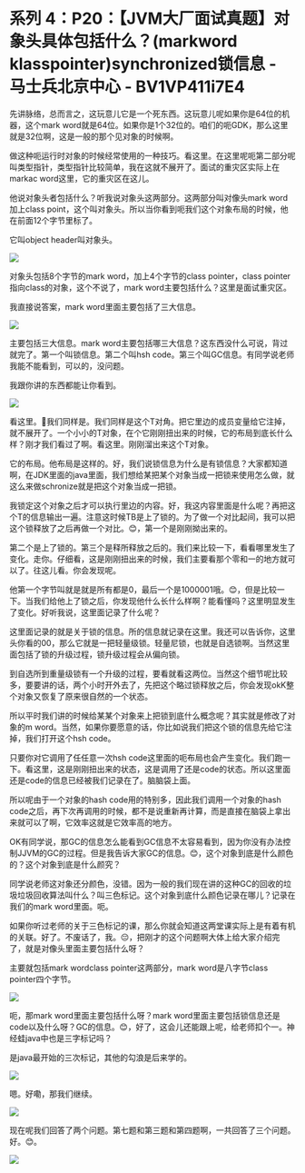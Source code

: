 # 系列 4：P20：【JVM大厂面试真题】对象头具体包括什么？(markword klasspointer)synchronized锁信息 - 马士兵北京中心 - BV1VP411i7E4

先讲脉络，总而言之，这玩意儿它是一个死东西。这玩意儿呢如果你是64位的机器，这个mark word就是64位。如果你是1个32位的。咱们的呃GDK，那么这里就是32位啊，这是一般的那个见对象的时候啊。

做这种呃运行时对象的时候经常使用的一种技巧。看这里。在这里呢呃第二部分呢叫类型指针，类型指针比较简单，我在这就不展开了。面试的重灾区实际上在markac word这里，它的重灾区在这儿。

他说对象头者包括什么？听我说对象头这两部分。这两部分叫对像头mark word加上class point，这个叫对象头。所以当你看到呃我们这个对象布局的时候，他在前面12个字节里标了。

它叫object header叫对象头。

![](img/d5152d523a572dd10937300bce5c4742_1.png)

对象头包括8个字节的mark word，加上4个字节的class pointer，class pointer指向class的对象，这个不说了，mark word主要包括什么？这里是面试重灾区。

我直接说答案，mark word里面主要包括了三大信息。

![](img/d5152d523a572dd10937300bce5c4742_3.png)

主要包括三大信息。mark word主要包括哪三大信息？这东西没什么可说，背过就完了。第一个叫锁信息。第二个叫hsh code。第三个叫GC信息。有同学说老师我能不能看到，可以的，没问题。

我跟你讲的东西都能让你看到。

![](img/d5152d523a572dd10937300bce5c4742_5.png)

看这里。🤧我们同样是。我们同样是这个T对角。把它里边的成员变量给它注掉，就不展开了。一个小小的T对象，在个它刚刚扭出来的时候，它的布局到底长什么样？刚才我们看过了啊。看这里。刚刚溜出来这个T对象。

它的布局。他布局是这样的。好，我们说锁信息为什么是有锁信息？大家都知道啊，在JDK里面的java里面，我们想给某把某个对象当成一把锁来使用怎么做，就这么来做schronize就是把这个对象当成一把锁。

我锁定这个对象之后才可以执行里边的内容。好，我这内容里面是什么呢？再把这个T的信息输出一遍。注意这时候TB是上了锁的。为了做一个对比起间，我可以把这个锁释放了之后再做一个对比。😊，第一个是刚刚拗出来的。

第二个是上了锁的。第三个是释所释放之后的。我们来比较一下，看看哪里发生了变化。走你。仔细看，这是刚刚扭出来的时候，我们主要看那个零和一的地方就可以了。往这儿看。你会发现呢。

他第一个字节叫就是就是所有都是0，最后一个是1000001哦。😊，但是比较一下。当我们给他上了锁之后，你发现他什么长什么样啊？能看懂吗？这里明显发生了变化。好听我说，这里面记录了什么呢？

这里面记录的就是关于锁的信息。所的信息就记录在这里。我还可以告诉你，这里头你看的00，那么它就是一把轻量级锁。轻量尼锁，也就是自选锁啊。当然这里面包括了锁的升级过程，锁升级过程会从偏向锁。

到自选所到重量级锁有一个升级的过程，要看就看这两位。当然这个细节呢比较多，要要讲的话，两个小时开外去了，先把这个略过锁释放之后，你会发现okK整个对象又恢复了原来很自然的一个状态。

所以平时我们讲的时候给某某个对象来上把锁到底什么概念呢？其实就是修改了对象的m word。当然，如果你要愿意的话，你比如说我们把这个锁的信息先给它注掉，我们打开这个hsh code。

只要你对它调用了任任意一次hsh code这里面的呃布局也会产生变化。我们跑一下。看这里，这是刚刚扭出来的状态，这是调用了还是code的状态。所以这里面还是code的信息已经被我们记录在了。脑脑袋上面。

所以呢由于一个对象的hash code用的特别多，因此我们调用一个对象的hash code之后，再下次再调用的时候，都不是说重新再计算，而是直接在脑袋上拿出来就可以了啊，它效率这就是它效率高的地方。

OK有同学说，那GC的信息怎么能看到GC信息不太容易看到，因为你没有办法控制JJVM的GC的过程。但是我告诉大家GC的信息。😊，这个对象到底是什么颜色的？这个对象到底是什么颜究？

同学说老师这对象还分颜色，没错。因为一般的我们现在讲的这种GC的回收的垃圾垃圾回收算法叫什么？叫三色标记。这个对象到底什么颜色记录在哪儿？记录在我们的mark word里面。呃。

如果你听过老师的关于三色标记的课，那么你就会知道这两堂课实际上是有着有机的关联。好了。不废话了，我。😔，把刚才的这个问题啊大体上给大家介绍完了，就是对像头里面主要包括什么呀？

主要就包括mark wordclass pointer这两部分，mark word是八字节class pointer四个字节。



![](img/d5152d523a572dd10937300bce5c4742_7.png)

呃，那mark word里面主要包括什么呀？mark word里面主要包括锁信息还是code以及什么呀？GC的信息。😊，好了，这会儿还能跟上呢，给老师扣个一。神经蛙java中也是三字标记吗？

是java最开始的三次标记，其他的勾浪是后来学的。

![](img/d5152d523a572dd10937300bce5c4742_9.png)

嗯。好嘞，那我们继续。

![](img/d5152d523a572dd10937300bce5c4742_11.png)

现在呢我们回答了两个问题。第七题和第三题和第四题啊，一共回答了三个问题。好。😊。

![](img/d5152d523a572dd10937300bce5c4742_13.png)